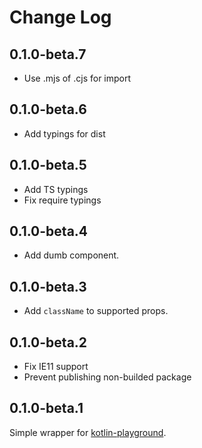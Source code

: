 # Change Log

## 0.1.0-beta.7

-   Use .mjs of .cjs for import

## 0.1.0-beta.6

-   Add typings for dist 

## 0.1.0-beta.5

-   Add TS typings
-   Fix require typings

## 0.1.0-beta.4

-   Add dumb component.

## 0.1.0-beta.3

-   Add `className` to supported props.

## 0.1.0-beta.2

-   Fix IE11 support
-   Prevent publishing non-builded package

## 0.1.0-beta.1

Simple wrapper for [kotlin-playground](https://github.com/JetBrains/kotlin-playground).
